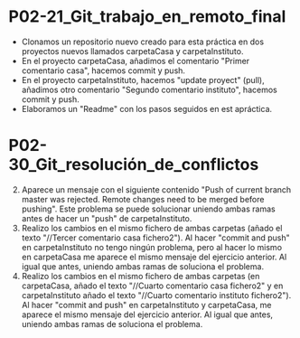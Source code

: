 # P02-21_Git_trabajo_en_remoto_final 
- Clonamos un repositorio nuevo creado para esta práctica en dos proyectos nuevos llamados carpetaCasa y carpetaInstituto.
- En el proyecto carpetaCasa, añadimos el comentario "Primer comentario casa", hacemos commit y push.
- En el proyecto carpetaInstituto, hacemos "update proyect" (pull), añadimos otro comentario "Segundo comentario instituto", hacemos commit y push.
- Elaboramos un "Readme" con los pasos seguidos en est apráctica.
# P02-30_Git_resolución_de_conflictos
2. Aparece un mensaje con el siguiente contenido "Push of current branch master was rejected. Remote changes need to be merged before pushing". Este problema se puede solucionar uniendo ambas ramas antes de hacer un "push" de carpetaInstituto.
3. Realizo los cambios en el mismo fichero de ambas carpetas (añado el texto "//Tercer comentario casa fichero2"). Al hacer "commit and push" en carpetaInstituto no tengo ningún problema, pero al hacer lo mismo en carpetaCasa me aparece el mismo mensaje del ejercicio anterior. Al igual que antes, uniendo ambas ramas de soluciona el problema.
4. Realizo los cambios en el mismo fichero de ambas carpetas (en carpetaCasa, añado el texto "//Cuarto comentario casa fichero2" y en carpetaInstituto añado el texto "//Cuarto comentario instituto fichero2"). Al hacer "commit and push" en carpetaInstituto y carpetaCasa, me aparece el mismo mensaje del ejercicio anterior. Al igual que antes, uniendo ambas ramas de soluciona el problema.
